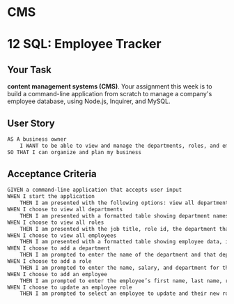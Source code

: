 # CMS
# 12 SQL: Employee Tracker

## Your Task

**content management systems (CMS)**. Your assignment this week is to build a command-line application from scratch to manage a company's employee database, using Node.js, Inquirer, and MySQL.

## User Story

```md
AS A business owner
    I WANT to be able to view and manage the departments, roles, and employees in my company
SO THAT I can organize and plan my business
```

## Acceptance Criteria

```md
GIVEN a command-line application that accepts user input
WHEN I start the application
    THEN I am presented with the following options: view all departments, view all roles, view all employees, add a department, add a role, add an employee, and update an employee role. Done.
WHEN I choose to view all departments
    THEN I am presented with a formatted table showing department names and department ids. Done.
WHEN I choose to view all roles
    THEN I am presented with the job title, role id, the department that role belongs to, and the salary for that role. Done.
WHEN I choose to view all employees
    THEN I am presented with a formatted table showing employee data, including employee ids, first names, last names, job titles, departments, salaries, and managers that the employees report to.  Done.
WHEN I choose to add a department
    THEN I am prompted to enter the name of the department and that department is added to the database. Done.
WHEN I choose to add a role
    THEN I am prompted to enter the name, salary, and department for the role and that role is added to the database. Done
WHEN I choose to add an employee
    THEN I am prompted to enter the employee’s first name, last name, role, and manager, and that employee is added to the database. Done
WHEN I choose to update an employee role
    THEN I am prompted to select an employee to update and their new role and this information is updated in the database. Done.
```
